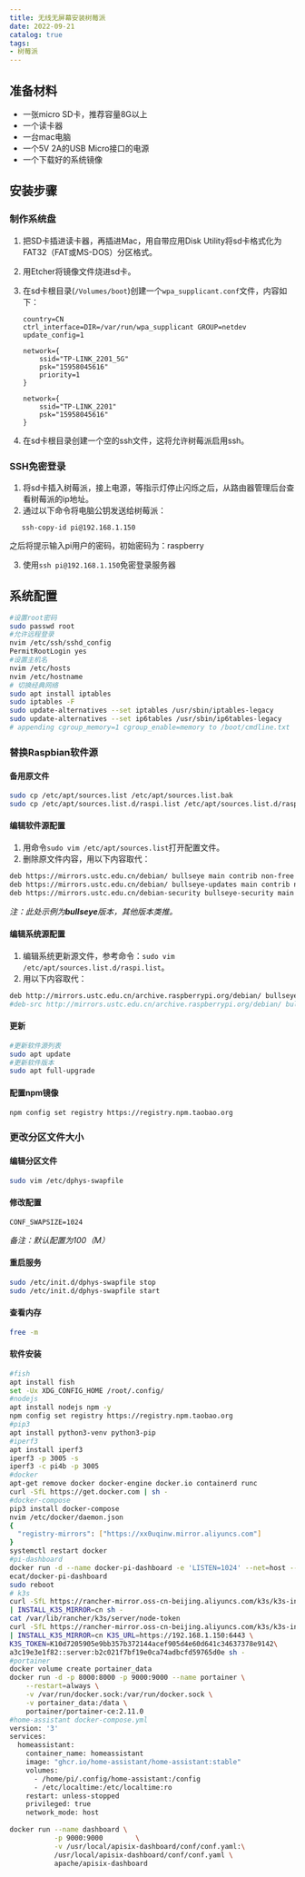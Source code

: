 ```yaml
---
title: 无线无屏幕安装树莓派
date: 2022-09-21
catalog: true
tags:
- 树莓派
---
```


## 准备材料

- 一张micro SD卡，推荐容量8G以上
- 一个读卡器
- 一台mac电脑
- 一个5V 2A的USB Micro接口的电源
- 一个下载好的系统镜像

## 安装步骤

### 制作系统盘

1. 把SD卡插进读卡器，再插进Mac，用自带应用Disk Utility将sd卡格式化为FAT32（FAT或MS-DOS）分区格式。

2. 用Etcher将镜像文件烧进sd卡。

3. 在sd卡根目录(`/Volumes/boot`)创建一个`wpa_supplicant.conf`文件，内容如下：

   ```
   country=CN
   ctrl_interface=DIR=/var/run/wpa_supplicant GROUP=netdev
   update_config=1
   
   network={
       ssid="TP-LINK_2201_5G"
       psk="15958045616"
       priority=1
   }
   
   network={
       ssid="TP-LINK_2201"
       psk="15958045616"
   }
   ```

4. 在sd卡根目录创建一个空的ssh文件，这将允许树莓派启用ssh。

### SSH免密登录

1. 将sd卡插入树莓派，接上电源，等指示灯停止闪烁之后，从路由器管理后台查看树莓派的ip地址。  
2. 通过以下命令将电脑公钥发送给树莓派：  
```
   ssh-copy-id pi@192.168.1.150
```
之后将提示输入pi用户的密码，初始密码为：raspberry

3. 使用`ssh pi@192.168.1.150`免密登录服务器

## 系统配置
```bash
#设置root密码
sudo passwd root
#允许远程登录
nvim /etc/ssh/sshd_config
PermitRootLogin yes
#设置主机名
nvim /etc/hosts
nvim /etc/hostname
# 切换经典网络
sudo apt install iptables
sudo iptables -F
sudo update-alternatives --set iptables /usr/sbin/iptables-legacy
sudo update-alternatives --set ip6tables /usr/sbin/ip6tables-legacy
# appending cgroup_memory=1 cgroup_enable=memory to /boot/cmdline.txt
```




### 替换Raspbian软件源

#### 备用原文件

```bash
sudo cp /etc/apt/sources.list /etc/apt/sources.list.bak
sudo cp /etc/apt/sources.list.d/raspi.list /etc/apt/sources.list.d/raspi.list.bak
```

#### 编辑软件源配置

1. 用命令`sudo vim /etc/apt/sources.list`打开配置文件。
2. 删除原文件内容，用以下内容取代：

```bash
deb https://mirrors.ustc.edu.cn/debian/ bullseye main contrib non-free
deb https://mirrors.ustc.edu.cn/debian/ bullseye-updates main contrib non-free
deb https://mirrors.ustc.edu.cn/debian-security bullseye-security main contrib non-free
```

*注：此处示例为**bullseye**版本，其他版本类推。*

#### 编辑系统源配置

1. 编辑系统更新源文件，参考命令：`sudo vim /etc/apt/sources.list.d/raspi.list`。
2. 用以下内容取代：

```bash
deb http://mirrors.ustc.edu.cn/archive.raspberrypi.org/debian/ bullseye main
#deb-src http://mirrors.ustc.edu.cn/archive.raspberrypi.org/debian/ bullseye main
```

#### 更新

```bash
#更新软件源列表
sudo apt update
#更新软件版本
sudo apt full-upgrade
```

#### 配置npm镜像

```bash
npm config set registry https://registry.npm.taobao.org
```

### 更改分区文件大小

#### 编辑分区文件

```bash
sudo vim /etc/dphys-swapfile
```

#### 修改配置

```
CONF_SWAPSIZE=1024
```

*备注：默认配置为100（M）*

#### 重启服务

```bash
sudo /etc/init.d/dphys-swapfile stop
sudo /etc/init.d/dphys-swapfile start
```

#### 查看内存

```bash
free -m
```

#### 软件安装

```bash
#fish
apt install fish
set -Ux XDG_CONFIG_HOME /root/.config/
#nodejs
apt install nodejs npm -y
npm config set registry https://registry.npm.taobao.org
#pip3
apt install python3-venv python3-pip
#iperf3
apt install iperf3
iperf3 -p 3005 -s
iperf3 -c pi4b -p 3005
#docker
apt-get remove docker docker-engine docker.io containerd runc
curl -SfL https://get.docker.com | sh -
#docker-compose
pip3 install docker-compose
nvim /etc/docker/daemon.json
{
  "registry-mirrors": ["https://xx0uqinw.mirror.aliyuncs.com"]
}
systemctl restart docker
#pi-dashboard
docker run -d --name docker-pi-dashboard -e 'LISTEN=1024' --net=host --restart=always \
ecat/docker-pi-dashboard
sudo reboot
# k3s
curl -SfL https://rancher-mirror.oss-cn-beijing.aliyuncs.com/k3s/k3s-install.sh \
| INSTALL_K3S_MIRROR=cn sh -
cat /var/lib/rancher/k3s/server/node-token
curl -SfL https://rancher-mirror.oss-cn-beijing.aliyuncs.com/k3s/k3s-install.sh \
| INSTALL_K3S_MIRROR=cn K3S_URL=https://192.168.1.150:6443 \
K3S_TOKEN=K10d7205905e9bb357b372144acef905d4e60d641c34637378e9142\
a3c19e3e1f82::server:b2c021f7bf19e0ca74adbcfd59765d0e sh -
#portainer
docker volume create portainer_data
docker run -d -p 8000:8000 -p 9000:9000 --name portainer \
    --restart=always \
    -v /var/run/docker.sock:/var/run/docker.sock \
    -v portainer_data:/data \
    portainer/portainer-ce:2.11.0
#home-assistant docker-compose.yml
version: '3'
services:
  homeassistant:
    container_name: homeassistant
    image: "ghcr.io/home-assistant/home-assistant:stable"
    volumes:
      - /home/pi/.config/home-assistant:/config
      - /etc/localtime:/etc/localtime:ro
    restart: unless-stopped
    privileged: true
    network_mode: host
    
docker run --name dashboard \
           -p 9000:9000        \
           -v /usr/local/apisix-dashboard/conf/conf.yaml:\
		   /usr/local/apisix-dashboard/conf/conf.yaml \
           apache/apisix-dashboard
```
